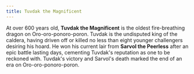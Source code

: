 ```yaml
---
title: Tuvdak the Magnificent
---
```


At over 600 years old, **Tuvdak the Magnificent** is the oldest fire-breathing dragon on Oro-oro-ponoro-poron. Tuvdak is the undisputed king of the caldera, having driven off or killed no less than eight younger challengers desiring his hoard. He won his current lair from **Sarvol the Peerless** after an epic battle lasting days, cementing Tuvdak's reputation as one to be reckoned with. Tuvdak's victory and Sarvol's death marked the end of an era on Oro-oro-ponoro-poron.

